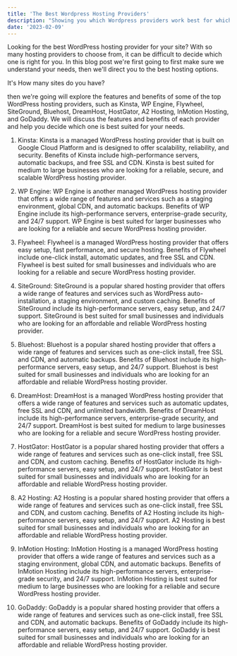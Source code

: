 ```yaml
---
title: 'The Best Wordpress Hosting Providers'
description: "Showing you which Wordpress providers work best for which types of businesses."
date: '2023-02-09'
---
```


Looking for the best WordPress hosting provider for your site? With so many hosting providers to choose from, it can be difficult to decide which one is right for you. In this blog post we're first going to first make sure we understand your needs, then we'll direct you to the best hosting options.

It's How many sites do you have?

then we're going will explore the features and benefits of some of the top WordPress hosting providers, such as Kinsta, WP Engine, Flywheel, SiteGround, Bluehost, DreamHost, HostGator, A2 Hosting, InMotion Hosting, and GoDaddy. We will discuss the features and benefits of each provider and help you decide which one is best suited for your needs.

1. Kinsta: Kinsta is a managed WordPress hosting provider that is built on Google Cloud Platform and is designed to offer scalability, reliability, and security. Benefits of Kinsta include high-performance servers, automatic backups, and free SSL and CDN. Kinsta is best suited for medium to large businesses who are looking for a reliable, secure, and scalable WordPress hosting provider.  

2. WP Engine: WP Engine is another managed WordPress hosting provider that offers a wide range of features and services such as a staging environment, global CDN, and automatic backups. Benefits of WP Engine include its high-performance servers, enterprise-grade security, and 24/7 support. WP Engine is best suited for larger businesses who are looking for a reliable and secure WordPress hosting provider.

3. Flywheel: Flywheel is a managed WordPress hosting provider that offers easy setup, fast performance, and secure hosting. Benefits of Flywheel include one-click install, automatic updates, and free SSL and CDN. Flywheel is best suited for small businesses and individuals who are looking for a reliable and secure WordPress hosting provider.

4. SiteGround: SiteGround is a popular shared hosting provider that offers a wide range of features and services such as WordPress auto-installation, a staging environment, and custom caching. Benefits of SiteGround include its high-performance servers, easy setup, and 24/7 support. SiteGround is best suited for small businesses and individuals who are looking for an affordable and reliable WordPress hosting provider.

5. Bluehost: Bluehost is a popular shared hosting provider that offers a wide range of features and services such as one-click install, free SSL and CDN, and automatic backups. Benefits of Bluehost include its high-performance servers, easy setup, and 24/7 support. Bluehost is best suited for small businesses and individuals who are looking for an affordable and reliable WordPress hosting provider.

6. DreamHost: DreamHost is a managed WordPress hosting provider that offers a wide range of features and services such as automatic updates, free SSL and CDN, and unlimited bandwidth. Benefits of DreamHost include its high-performance servers, enterprise-grade security, and 24/7 support. DreamHost is best suited for medium to large businesses who are looking for a reliable and secure WordPress hosting provider.

7. HostGator: HostGator is a popular shared hosting provider that offers a wide range of features and services such as one-click install, free SSL and CDN, and custom caching. Benefits of HostGator include its high-performance servers, easy setup, and 24/7 support. HostGator is best suited for small businesses and individuals who are looking for an affordable and reliable WordPress hosting provider.

8. A2 Hosting: A2 Hosting is a popular shared hosting provider that offers a wide range of features and services such as one-click install, free SSL and CDN, and custom caching. Benefits of A2 Hosting include its high-performance servers, easy setup, and 24/7 support. A2 Hosting is best suited for small businesses and individuals who are looking for an affordable and reliable WordPress hosting provider.

9. InMotion Hosting: InMotion Hosting is a managed WordPress hosting provider that offers a wide range of features and services such as a staging environment, global CDN, and automatic backups. Benefits of InMotion Hosting include its high-performance servers, enterprise-grade security, and 24/7 support. InMotion Hosting is best suited for medium to large businesses who are looking for a reliable and secure WordPress hosting provider.

10. GoDaddy: GoDaddy is a popular shared hosting provider that offers a wide range of features and services such as one-click install, free SSL and CDN, and automatic backups. Benefits of GoDaddy include its high-performance servers, easy setup, and 24/7 support. GoDaddy is best suited for small businesses and individuals who are looking for an affordable and reliable WordPress hosting provider.
